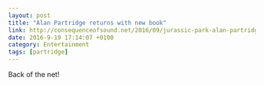 ```yaml
---
layout: post
title: "Alan Partridge returns with new book"
link: http://consequenceofsound.net/2016/09/jurassic-park-alan-partridge-returns-with-new-book-slams-game-of-thrones/
date: 2016-9-19 17:14:07 +0100
category: Entertainment
tags: [partridge]
---
```


Back of the net!